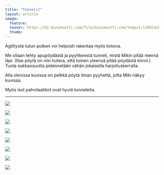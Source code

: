 ```yaml
---
title: "Tunnelit"
layout: article
image:
  feature:
  teaser: https://b2.minimuutti.com/file/minimuutti-com/temput/1/DSC41885-245px.jpg
  thumb:
---
```


Agilitystä tutun putken voi helposti rakentaa myös kotona.

Me ollaan tehty apupöydästä ja pyyhkeestä tunneli, mistä Mikin pitää mennä läpi. (Itse pöytä on niin hutera, että toinen yleensä pitää pöydästä kiinni.) Tuota sukkaosuutta pidennetään vähän jokaisella harjoituskerralla.

Alla olevissa kuvissa on pelkkä pöytä ilman pyyhettä, jotta Miki näkyy kuvissa.

Myös isot pahvilaatikot ovat hyviä tunneleita.

---

[![](https://b2.minimuutti.com/file/minimuutti-com/aktivointi/tunnelit/DSC32087-800px.jpg)](https://dl.dropboxusercontent.com/sh/ea1wtnz7z734o12/AAAYKVCbQVCrGTjvvhJLSW8Ua/aktivointi/tunnelit/DSC32087.jpg)

[![](https://b2.minimuutti.com/file/minimuutti-com/aktivointi/tunnelit/DSC32106-800px.jpg)](https://dl.dropboxusercontent.com/sh/ea1wtnz7z734o12/AACnILp27K2bbJd1-kshrZqha/aktivointi/tunnelit/DSC32106.jpg)

[![](https://b2.minimuutti.com/file/minimuutti-com/aktivointi/tunnelit/DSC32095-800px.jpg)](https://dl.dropboxusercontent.com/sh/ea1wtnz7z734o12/AAAklECkGsnxjAxdsAk7uogEa/aktivointi/tunnelit/DSC32095.jpg)

[![](https://b2.minimuutti.com/file/minimuutti-com/aktivointi/tunnelit/IMG29506-800px.jpg)](https://dl.dropboxusercontent.com/sh/ea1wtnz7z734o12/AADPc7D0tXTIsda4AzMfjw4ya/aktivointi/tunnelit/IMG29506.jpg)

[![](https://b2.minimuutti.com/file/minimuutti-com/temput/1/DSC09608_2-800px.jpg)](https://dl.dropboxusercontent.com/sh/ea1wtnz7z734o12/AAA0u1M8ZMv9U49iuS7-7JQda/temput/1/DSC09608_2.jpg)

[![](https://b2.minimuutti.com/file/minimuutti-com/temput/1/DSC09619_2-800px.jpg)](https://dl.dropboxusercontent.com/sh/ea1wtnz7z734o12/AAAVJ8F2H8LEr4oBNyOo6Gona/temput/1/DSC09619_2.jpg)

[![](https://b2.minimuutti.com/file/minimuutti-com/temput/1/DSC41884-800px.jpg)](https://dl.dropboxusercontent.com/sh/ea1wtnz7z734o12/AADwr5laZ3vwQyZFnEbSi8H0a/temput/1/DSC41884.jpg)

[![](https://b2.minimuutti.com/file/minimuutti-com/temput/1/DSC41885-800px.jpg)](https://dl.dropboxusercontent.com/sh/ea1wtnz7z734o12/AADSFPu0USG8v850IALmRsXPa/temput/1/DSC41885.jpg)
